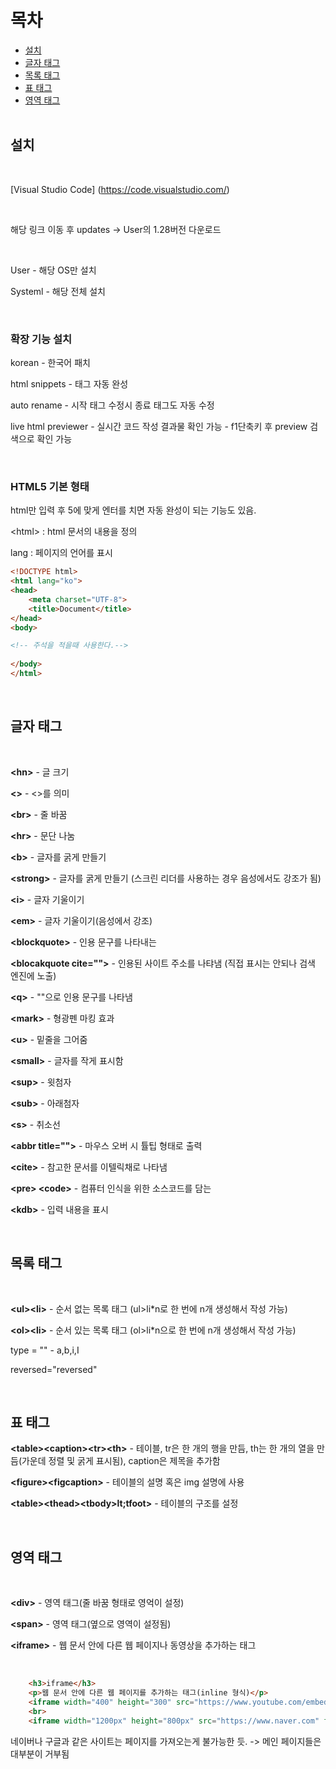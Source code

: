 목차
===============
* [설치](#설치) </br> 
* [글자 태그](#글자-태그) </br> 
* [목록 태그](#목록-태그) </br> 
* [표 태그](#표-태그) </br> 
* [영역 태그](#영역-태그) </br> </br> 

## 설치

</br> 

[Visual Studio Code] (https://code.visualstudio.com/)

</br> 

해당 링크 이동 후 updates -> User의 1.28버전 다운로드

</br> 

User - 해당 OS만 설치

Systeml - 해당 전체 설치

</br> 

### 확장 기능 설치

korean - 한국어 패치

html snippets - 태그 자동 완성

auto rename - 시작 태그 수정시 종료 태그도 자동 수정

live html previewer - 실시간 코드 작성 결과물 확인 가능 - f1단축키 후 preview 검색으로 확인 가능

</br> 

### HTML5 기본 형태

html만 입력 후 5에 맞게 엔터를 치면 자동 완성이 되는 기능도 있음.

&lt;html&gt; : html 문서의 내용을 정의

lang : 페이지의  언어를 표시

```html
<!DOCTYPE html>
<html lang="ko">
<head>
    <meta charset="UTF-8">
    <title>Document</title>
</head>
<body>

<!-- 주석을 적을때 사용한다.-->
    
</body>
</html>
```

</br> 

## 글자 태그

</br> 

<b>&lt;hn&gt;</b> - 글 크기

<b><></b> - <>를 의미

<b>&lt;br&gt;</b> - 줄 바꿈

<b>&lt;hr&gt;</b> - 문단 나눔

<b>&lt;b&gt;</b> - 글자를 굵게 만들기

<b>&lt;strong&gt;</b> - 글자를 굵게 만들기 (스크린 리더를 사용하는 경우 음성에서도 강조가 됨)

<b>&lt;i&gt;</b> - 글자 기울이기

<b>&lt;em&gt;</b> - 글자 기울이기(음성에서 강조)

<b>&lt;blockquote&gt;</b> - 인용 문구를 나타내는 

<b>&lt;blocakquote cite=""&gt;</b> - 인용된 사이트 주소를 나탸냄 (직접 표시는 안되나 검색 엔진에 노출)

<b>&lt;q&gt;</b> - ""으로 인용 문구를 나타냄

<b>&lt;mark&gt;</b> - 형광펜 마킹 효과

<b>&lt;u&gt;</b> - 밑줄을 그어줌

<b>&lt;small&gt;</b> - 글자를 작게 표시함

<b>&lt;sup&gt;</b> - 윗첨자

<b>&lt;sub&gt;</b> - 아래첨자

<b>&lt;s&gt;</b> - 취소선

<b>&lt;abbr title=""&gt;</b> - 마우스 오버 시 튤팁 형태로 출력

<b>&lt;cite&gt;</b> - 참고한 문서를 이텔릭채로 나타냄

<b>&lt;pre&gt; &lt;code&gt;</b> - 컴퓨터 인식을 위한 소스코드를 담는 

<b>&lt;kdb&gt;</b> -   입력 내용을 표시

</br> 

## 목록 태그

</br> 

<b>&lt;ul&gt;&lt;li&gt;</b> - 순서 없는 목록 태그 (ul>li*n로 한 번에 n개 생성해서 작성 가능)

<b>&lt;ol&gt;&lt;li&gt;</b> - 순서 있는 목록 태그 (ol>li*n으로 한 번에 n개 생성해서 작성 가능)

type = "" - a,b,i,I

reversed="reversed"

</br> 

## 표 태그

<b>&lt;table&gt;&lt;caption&gt;&lt;tr&gt;&lt;th&gt;</b> - 테이블, tr은 한 개의 행을 만듬, th는 한 개의 열을 만듬(가운데 정렬 및 굵게 표시됨), caption은 제목을 추가함

<b>&lt;figure&gt;&lt;figcaption&gt;</b> - 테이블의 설명 혹은 img 설명에 사용

<b>&lt;table&gt;&lt;thead&gt;&lt;tbody&gt;lt;tfoot&gt;</b> - 테이블의 구조를 설정

</br> 

## 영역 태그

</br> 

<b>&lt;div&gt;</b> - 영역 태그(줄 바꿈 형태로 영억이 설정)

<b>&lt;span&gt;</b> - 영역 태그(옆으로 영역이 설정됨)

<b>&lt;iframe&gt;</b> - 웹 문서 안에 다른 웹 페이지나 동영상을 추가하는 태그

</br> 

```html
    <h3>iframe</h3>
    <p>웹 문서 안에 다른 웹 페이지를 추가하는 태그(inline 형식)</p>
    <iframe width="400" height="300" src="https://www.youtube.com/embed/yx7cCPUIe0c"></iframe>
    <br>
    <iframe width="1200px" height="800px" src="https://www.naver.com" frameborder="0"></iframe>
```

네이버나 구글과 같은 사이트는 페이지를 가져오는게 불가능한 듯. -> 메인 페이지들은 대부분이 거부됨

</br> 

